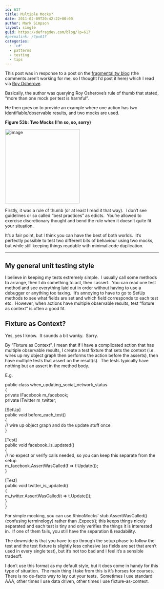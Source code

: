 ```yaml
---
id: 617
title: Multiple Mocks?
date: 2011-02-09T20:42:22+00:00
author: Mark Simpson
layout: single
guid: https://defragdev.com/blog/?p=617
#permalink: /?p=617
categories:
  - 'c#'
  - patterns
  - testing
  - tips
---
```

This post was in response to a post on the [fragmental.tw blog](http://fragmental.tw/2010/12/14/one-mock-per-test-considered-not-awesome/) (the comments aren’t working for me, so I thought I’d post it here) which I read via [Roy Osherove](http://www.osherove.com/blog/2011/2/9/multiple-mocks-asserts-and-hidden-results.html).

Basically, the author was querying Roy Osherove’s rule of thumb that stated, “more than one mock per test is harmful”.

He then goes on to provide an example where one action has two identifiable/observable results, and two mocks are used.

**Figure 53b: Two Mocks (I’m so, so, sorry)**

[<img style="background-image: none; margin: 0px; padding-left: 0px; padding-right: 0px; display: inline; padding-top: 0px; border: 0px;" title="image" src="https://defragdev.com/blog/images/2011/02/image_thumb.png" border="0" alt="image" width="244" height="244" />](https://defragdev.com/blog/images/2011/02/image.png)

<!--more-->Firstly, it was a rule of thumb (or at least I read it that way).  I don’t see guidelines or so called “best practices” as edicts.  You’re allowed to exercise discretionary thought and bend the rule when it doesn’t quite fit your situation.

It&#8217;s a fair point, but I think you can have the best of both worlds.  It’s perfectly possible to test two different bits of behaviour using two mocks, but while still keeping things readable with minimal code duplication.

* * *

## My general unit testing style

I believe in keeping my tests extremely simple.  I usually call some methods to arrange, then I do something to act, then i assert.  You can read one test method and see everything laid out in order without having to use a debugger or anything too taxing.  It&#8217;s annoying to have to go to SetUp methods to see what fields are set and which field corresponds to each test etc.  However, when actions have multiple observable results, test &#8220;fixture as context&#8221; is often a good fit.

## Fixture as Context?

Yes, yes I know.  It sounds a bit wanky.  Sorry.

By “Fixture as Context”, I mean that if I have a complicated action that has multiple observable results, I create a test fixture that sets the context (i.e. wires up my object graph then performs the action before the asserts), then have multiple tests that assert on the result(s).  The tests typically have nothing but an assert in the method body.

E.g.

public class when\_updating\_social\_network\_status  
{  
private IFacebook m_facebook;  
private ITwitter m_twitter;

[SetUp]  
public void before\_each\_test()  
{  
// wire up object graph and do the update stuff once  
}

[Test]  
public void facebook\_is\_updated()  
{  
// no expect or verify calls needed, so you can keep this separate from the setup  
m_facebook.AssertWasCalled(f => f.Update());  
}

[Test]  
public void twitter\_is\_updated()  
{  
m_twitter.AssertWasCalled(t => t.Update());  
}  
}

For simple mocking, you can use RhinoMocks&#8217; stub.AssertWasCalled() (confusing terminology) rather than .Expect(); this keeps things nicely separated and each test is tiny and only verifies the things it is interested in.  If one of them fails, you still have the separation & readability.

The downside is that you have to go through the setup phase to follow the test and the test fixture is slightly less cohesive (as fields are set that aren’t used in every single test), but it&#8217;s not too bad and I feel it&#8217;s a sensible tradeoff.

I don&#8217;t use this format as my default style, but it does come in handy for this type of situation.  The main thing I take from this is it&#8217;s horses for courses.  There is no de-facto way to lay out your tests.  Sometimes I use standard AAA, other times I use data driven, other times I use fixture-as-context.